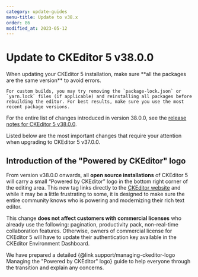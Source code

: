 ```yaml
---
category: update-guides
menu-title: Update to v38.x
order: 86
modified_at: 2023-05-12
---
```


# Update to CKEditor 5 v38.0.0

<info-box>
	When updating your CKEditor 5 installation, make sure **all the packages are the same version** to avoid errors.

	For custom builds, you may try removing the `package-lock.json` or `yarn.lock` files (if applicable) and reinstalling all packages before rebuilding the editor. For best results, make sure you use the most recent package versions.
</info-box>

For the entire list of changes introduced in version 38.0.0, see the [release notes for CKEditor 5 v38.0.0](https://github.com/ckeditor/ckeditor5/releases/tag/v38.0.0).

Listed below are the most important changes that require your attention when upgrading to CKEditor 5 v37.0.0.

## Introduction of the "Powered by CKEditor" logo

From version v38.0.0 onwards, all **open source installations** of CKEditor 5 will carry a small “Powered by CKEditor” logo in the bottom right corner of the editing area. This new tag links directly to the [CKEditor website](https://ckeditor.com/) and while it may be a little frustrating to some, it is designed to make sure the entire community knows who is powering and modernizing their rich text editor.

This change **does not affect customers with commercial licenses** who already use the following: pagination, productivity pack, non-real-time collaboration features. Otherwise, owners of commercial license for CKEditor 5 will have to update their authentication key available in the CKEditor Environment Dashboard.

We have prepared a detailed {@link support/managing-ckeditor-logo Managing the "Powered by CKEditor" logo} guide to help everyone through the transition and explain any concerns.
